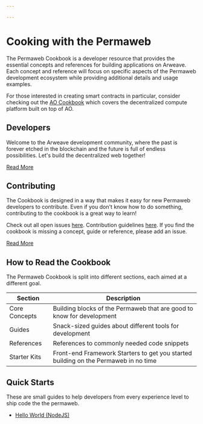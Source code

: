 ```yaml
---

---
```


# Cooking with the Permaweb

The Permaweb Cookbook is a developer resource that provides the essential concepts and references for building applications on Arweave. Each concept and reference will focus on specific aspects of the Permaweb development ecosystem while providing additional details and usage examples.

For those interested in creating smart contracts in particular, consider checking out the [AO Cookbook](https://cookbook_ao.arweave.net) which covers the decentralized compute platform built on top of AO. 

## Developers

Welcome to the Arweave development community, where the past is forever etched in the blockchain and the future is full of endless possibilities. Let's build the decentralized web together!

[Read More](welcome.md)

## Contributing

The Cookbook is designed in a way that makes it easy for new Permaweb developers to contribute. Even if you don't know how to do something, contributing to the cookbook is a great way to learn!

Check out all open issues [here](https://github.com/twilson63/permaweb-cookbook/issues). Contribution guidelines [here](https://github.com/twilson63/permaweb-cookbook/blob/main/CONTRIBUTING.md). If you find the cookbook is missing a concept, guide or reference, please add an issue.

[Read More](contributing.md)


## How to Read the Cookbook

The Permaweb Cookbook is split into different sections, each aimed at a different goal.

| Section | Description |
| ------- | ----------- |
| Core Concepts | Building blocks of the Permaweb that are good to know for development |
| Guides | Snack-sized guides about different tools for development |
| References | References to commonly needed code snippets | 
| Starter Kits | Front-end Framework Starters to get you started building on the Permaweb in no time | 

## Quick Starts

These are small guides to help developers from every experience level to ship code the the permaweb.

- [Hello World (NodeJS)](quick-starts/hw-nodejs.md)
